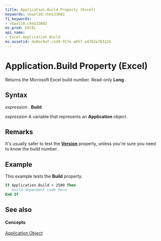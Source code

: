 ```yaml
---
title: Application.Build Property (Excel)
keywords: vbaxl10.chm133082
f1_keywords:
- vbaxl10.chm133082
ms.prod: EXCEL
api_name:
- Excel.Application.Build
ms.assetid: da8ec8af-c1d9-917e-a057-a4762a783124
---
```



# Application.Build Property (Excel)

Returns the Microsoft Excel build number. Read-only  **Long** .


## Syntax

 _expression_ . **Build**

 _expression_ A variable that represents an **Application** object.


## Remarks

It's usually safer to test the  **[Version](application-version-property-excel.md)** property, unless you're sure you need to know the build number.


## Example

This example tests the  **Build** property.


```vb
If Application.Build > 2500 Then 
 ' build-dependent code here 
End If
```


## See also


#### Concepts


[Application Object](application-object-excel.md)

